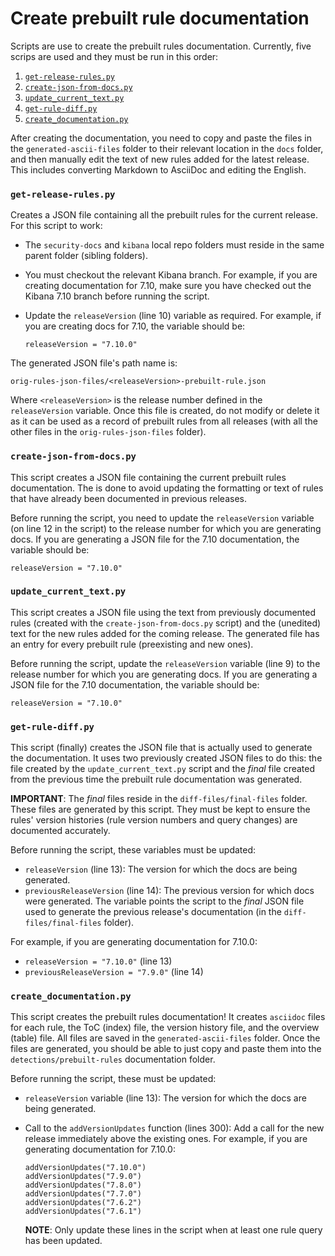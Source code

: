 # Create prebuilt rule documentation

Scripts are use to create the prebuilt rules documentation. Currently, five
scrips are used and they must be run in this order:

1. [`get-release-rules.py`](#get-release-rulespy)
2. [`create-json-from-docs.py`](#create-json-from-docspy)
3. [`update_current_text.py`](#update_current_textpy)
4. [`get-rule-diff.py`](#get-rule-diffpy)
5. [`create_documentation.py`](#create_documentationpy)

After creating the documentation, you need to copy and paste the files in the
`generated-ascii-files` folder to their relevant location in the `docs` folder,
and then manually edit the text of new rules added for the latest release. This
includes converting Markdown to AsciiDoc and editing the English.

### `get-release-rules.py`

Creates a JSON file containing all the prebuilt rules for the current release.
For this script to work:

* The `security-docs` and `kibana` local repo folders must reside in the same
  parent folder (sibling folders).
* You must checkout the relevant Kibana branch. For example, if you are
  creating documentation for 7.10, make sure you have checked out the Kibana
  7.10 branch before running the script.
* Update the `releaseVersion` (line 10) variable as required. For example, if
  you are creating docs for 7.10, the variable should be:

   `releaseVersion = "7.10.0"`

The generated JSON file's path name is:

`orig-rules-json-files/<releaseVersion>-prebuilt-rule.json`

Where `<releaseVersion>` is the release number defined in the `releaseVersion`
variable. Once this file is created, do not modify or delete it as it can be
used as a record of prebuilt rules from all releases (with all the other files
in the `orig-rules-json-files` folder).

### `create-json-from-docs.py`

This script creates a JSON file containing the current prebuilt rules
documentation. The is done to avoid updating the formatting or text of rules
that have already been documented in previous releases.

Before running the script, you need to update the `releaseVersion` variable (on
line 12 in the script) to the release number for which you are generating
docs. If you are generating a JSON file for the 7.10 documentation, the
variable should be:

`releaseVersion = "7.10.0"`

### `update_current_text.py`

This script creates a JSON file using the text from previously documented rules
(created with the `create-json-from-docs.py` script) and the (unedited) text for
the new rules added for the coming release. The generated file has an entry for
every prebuilt rule (preexisting and new ones).

Before running the script, update the `releaseVersion` variable (line 9) to the
release number for which you are generating docs. If you are generating a JSON
file for the 7.10 documentation, the variable should be:

`releaseVersion = "7.10.0"`


### `get-rule-diff.py`

This script (finally) creates the JSON file that is actually used to generate the
documentation. It uses two previously created JSON files to do this: the file
created by the `update_current_text.py` script and the _final_ file created from
the previous time the prebuilt rule documentation was generated.

**IMPORTANT**: The _final_ files reside in the `diff-files/final-files` folder.
These files are generated by this script. They must be kept to ensure the rules'
version histories (rule version numbers and query changes) are documented
accurately. 

Before running the script, these variables must be updated: 

* `releaseVersion` (line 13): The version for which the docs are being generated.
* `previousReleaseVersion` (line 14): The previous version for which docs were
  generated. The variable points the script to the _final_ JSON file used to
  generate the previous release's documentation (in the `diff-files/final-files`
  folder).

For example, if you are generating documentation for 7.10.0:

* `releaseVersion = "7.10.0"` (line 13)
* `previousReleaseVersion = "7.9.0"` (line 14)

### `create_documentation.py`

This script creates the prebuilt rules documentation! It creates `asciidoc`
files for each rule, the ToC (index) file, the version history file, and the
overview (table) file. All files are saved in the `generated-ascii-files`
folder. Once the files are generated, you should be able to just copy and paste
them into the `detections/prebuilt-rules` documentation folder.

Before running the script, these must be updated:

* `releaseVersion` variable (line 13): The version for which the docs are being
  generated.
* Call to the `addVersionUpdates` function (lines 300): Add a call for the
  new release immediately above the existing ones. For example, if you are
  generating documentation for 7.10.0:

  ```
  addVersionUpdates("7.10.0")
  addVersionUpdates("7.9.0")
  addVersionUpdates("7.8.0")
  addVersionUpdates("7.7.0")
  addVersionUpdates("7.6.2")
  addVersionUpdates("7.6.1")
  ```

  **NOTE**: Only update these lines in the script when at least one rule query
  has been updated.
